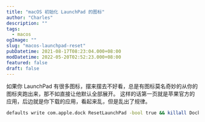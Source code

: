```yaml
---
title: "macOS 初始化 LaunchPad 的图标"
author: "Charles"
description: ""
tags:
  - macos
ogImage: ""
slug: "macos-launchpad-reset"
pubDatetime: 2021-08-17T08:23:04.000+08:00
modDatetime: 2022-05-20T02:52:23.000+08:00
featured: false
draft: false
---
```


如果你 LaunchPad 有很多图标，摆来摆去不好看，总是有图标莫名奇妙的从你的图标夹跑出来，那不如直接让他默认全部展开。
这样的话第一页就是苹果官方的应用，后边就是你下载的应用，看起来乱，但是乱出了规律。

```bash
defaults write com.apple.dock ResetLaunchPad -bool true && killall Dock
```
